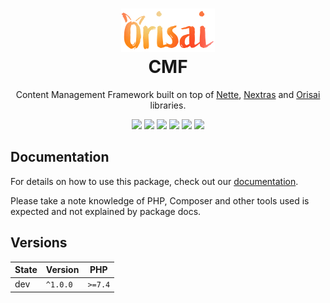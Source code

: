 <h1 align="center">
	<img src="https://github.com/orisai/.github/blob/main/images/repo_title.png" alt="Orisai"/>
	<br/>
	CMF
</h1>

<p align="center">
    Content Management Framework built on top of <a href="https://github.com/nette">Nette</a>,
    <a href="https://github.com/nextras">Nextras</a> and <a href="https://github.com/orisai">Orisai</a> libraries.
</p>

<p align=center>
  <a href="https://github.com/orisai/cmf/actions?query=workflow%3Aci"><img src="https://github.com/orisai/cmf/workflows/ci/badge.svg"></a>
  <a href="https://coveralls.io/r/orisai/cmf"><img src="https://badgen.net/coveralls/c/github/orisai/cmf/v1.x?cache=300"></a>
  <a href="https://dashboard.stryker-mutator.io/reports/github.com/orisai/cmf/v1.x"><img src="https://badge.stryker-mutator.io/github.com/orisai/cmf/v1.x"></a>
  <a href="https://packagist.org/packages/orisai/cmf"><img src="https://badgen.net/packagist/dt/orisai/cmf?cache=3600"></a>
  <a href="https://packagist.org/packages/orisai/cmf"><img src="https://badgen.net/packagist/v/orisai/cmf?cache=3600"></a>
  <a href="https://choosealicense.com/licenses/mpl-2.0/"><img src="https://badgen.net/badge/license/MPL-2.0/blue?cache=3600"></a>
<p>

## Documentation

For details on how to use this package, check out our [documentation](docs/README.md).

Please take a note knowledge of PHP, Composer and other tools used is expected and not explained by package docs.

## Versions

| State  | Version      | PHP     |
|--------|--------------|---------|
| dev    | `^1.0.0`     | `>=7.4` |
